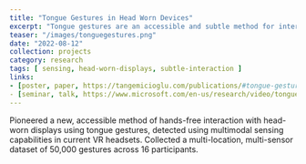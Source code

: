 ```yaml
---
title: "Tongue Gestures in Head Worn Devices"
excerpt: "Tongue gestures are an accessible and subtle method for interacting with wearables but past studies have used custom hardware with a single sensing modality. At Microsoft Research, I used multimodal sensors in a commercial VR headset and EEG headband to build a 50,000 gesture dataset and real-time classifier. I also invented a new interaction method combining tongue and gaze to enable faster gaze-based selection in hands-free interactions."
teaser: "/images/tonguegestures.png"
date: "2022-08-12"
collection: projects
category: research
tags: [ sensing, head-worn-displays, subtle-interaction ]
links:
- [poster, paper, https://tangemicioglu.com/publications/#tongue-gestures-for-hands-free-interaction-in-head-worn-displays/]
- [seminar, talk, https://www.microsoft.com/en-us/research/video/tongue-gesture-recognition-in-head-mounted-displays/]
---
```


Pioneered a new, accessible method of hands-free interaction with head-worn displays using tongue gestures, detected using multimodal sensing capabilities in current VR headsets. Collected a multi-location, multi-sensor dataset of 50,000 gestures across 16 participants.